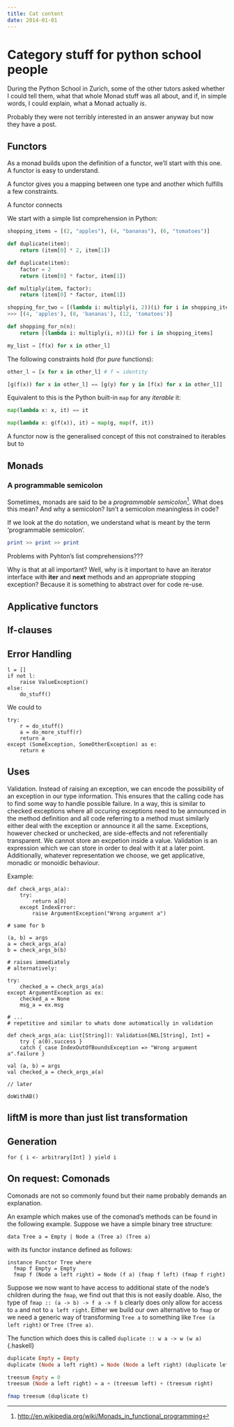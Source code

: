 ```yaml
---
title: Cat content
date: 2014-01-01
---
```

Category stuff for python school people
=======================================

During the Python School in Zurich, some of the other tutors asked whether I could tell them, what that whole Monad stuff was all about, and if, in simple words, I could explain, what a Monad actually *is*.

Probably they were not terribly interested in an answer anyway but now they have a post.

Functors
--------

As a monad builds upon the definition of a functor, we’ll start with this one. A functor is easy to understand.

A functor gives you a mapping between one type and another which fulfills a few constraints.


A functor connects

We start with a simple list comprehension in Python:

~~~python
shopping_items = [(2, "apples"), (4, "bananas"), (6, "tomatoes")]

def duplicate(item):
    return (item[0] * 2, item[1])

def duplicate(item):
    factor = 2
    return (item[0] * factor, item[1])

def multiply(item, factor):
    return (item[0] * factor, item[1])

shopping_for_two = [(lambda i: multiply(i, 2))(i) for i in shopping_items]
>>> [(4, 'apples'), (8, 'bananas'), (12, 'tomatoes')]

def shopping_for_n(n):
    return [(lambda i: multiply(i, n))(i) for i in shopping_items]

my_list = [f(x) for x in other_l]
~~~

The following constraints hold (for *pure* functions):

~~~python
other_l = [x for x in other_l] # f = identity

[g(f(x)) for x in other_l] == [g(y) for y in [f(x) for x in other_l]]
~~~

Equivalent to this is the Python built-in `map` for any *iterable* it:

~~~python
map(lambda x: x, it) == it

map(lambda x: g(f(x)), it) = map(g, map(f, it))
~~~

A functor now is the generalised concept of this not constrained to iterables but to


Monads
------

### A programmable semicolon

Sometimes, monads are said to be a *programmable semicolon*[^wikipedia:monads]. What does this mean? And why a semicolon? Isn’t a semicolon meaningless in code?

[^wikipedia:monads]: <http://en.wikipedia.org/wiki/Monads_in_functional_programming>


If we look at the do notation, we understand what is meant by the term ‘programmable semicolon’.

~~~haskell
print >> print >> print
~~~

Problems with Pyhton’s list comprehensions???


Why is that at all important? Well, why is it important to have an iterator interface with __iter__ and __next__ methods and an appropriate stopping exception? Because it is something to abstract over for code re-use.

Applicative functors
--------------------


If-clauses
----------

## Error Handling
    l = []
    if not l:
        raise ValueException()
    else:
        do_stuff()

We could to

    try:
        r = do_stuff()
        a = do_more_stuff(r)
        return a
    except (SomeException, SomeOtherException) as e:
        return e




Uses
----

Validation. Instead of raising an exception, we can encode the possibility of an exception in our type information. This ensures that the calling code has to find some way to handle possible failure. In a way, this is similar to checked exceptions where all occuring exceptions need to be announced in the method definition and all code referring to a method must similarly either deal with the exception or announce it all the same. Exceptions, however checked or unchecked, are side-effects and not referentially transparent. We cannot store an excpetion inside a value. Validation is an expression which we can store in order to deal with it at a later point. Additionally, whatever representation we choose, we get applicative, monadic or monoidic behaviour.

Example:

    def check_args_a(a):
        try:
            return a[0]
        except IndexError:
            raise ArgumentException("Wrong argument a")

    # same for b

    (a, b) = args
    a = check_args_a(a)
    b = check_args_b(b)

    # raises immediately
    # alternatively:

    try:
        checked_a = check_args_a(a)
    except ArgumentException as ex:
        checked_a = None
        msg_a = ex.msg

    # ...
    # repetitive and similar to whats done automatically in validation

    def check_args_a(a: List[String]): Validation[NEL[String], Int] =
        try { a(0).success }
        catch { case IndexOutOfBoundsException => "Wrong argument a".failure }

    val (a, b) = args
    val checked_a = check_args_a(a)

    // later

    doWithAB()
    
## liftM is more than just list transformation




Generation
----------

    for { i <- arbitrary[Int] } yield i


On request: Comonads
--------------------

Comonads are not so commonly found but their name probably demands an explanation.

An example which makes use of the comonad’s methods can be found in the following example. Suppose we have a simple binary tree structure:

    data Tree a = Empty | Node a (Tree a) (Tree a)

with its functor instance defined as follows:

    instance Functor Tree where
      fmap f Empty = Empty
      fmap f (Node a left right) = Node (f a) (fmap f left) (fmap f right)

Suppose we now want to have access to additional state of the node’s children during the `fmap`, we find out that this is not easily doable. Also, the type of `fmap :: (a -> b) -> f a -> f b` clearly does only allow for access to `a` and not to `a left right`. Either we build our own alternative to `fmap` or we need a generic way of transforming `Tree a` to something like `Tree (a left right)` or `Tree (Tree a)`.

The function which does this is called `duplicate :: w a -> w (w a)`{.haskell}

```haskell
duplicate Empty = Empty
duplicate (Node a left right) = Node (Node a left right) (duplicate left) (duplicate right)

treesum Empty = 0
treesum (Node a left right) = a + (treesum left) + (treesum right)

fmap treesum (duplicate t)
```





